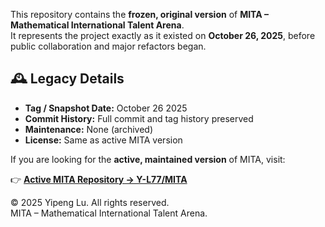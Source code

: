 This repository contains the **frozen, original version** of **MITA – Mathematical International Talent Arena**.  
It represents the project exactly as it existed on **October 26, 2025**, before public collaboration and major refactors began.

## 🕰️ Legacy Details
- **Tag / Snapshot Date:** October 26 2025  
- **Commit History:** Full commit and tag history preserved  
- **Maintenance:** None (archived)  
- **License:** Same as active MITA version

If you are looking for the **active, maintained version** of MITA, visit:

👉 **[Active MITA Repository → Y-L77/MITA](https://github.com/Y-L77/MITA)**



© 2025 Yipeng Lu. All rights reserved.  
MITA – Mathematical International Talent Arena.
